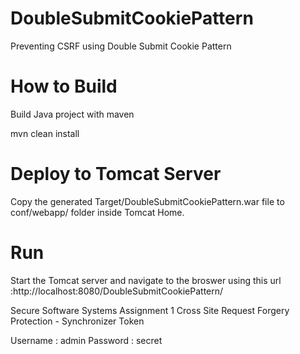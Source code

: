 # DoubleSubmitCookiePattern
Preventing CSRF using Double Submit Cookie Pattern

# How to Build

Build Java project with maven

mvn clean install

# Deploy to Tomcat Server 

Copy the generated Target/DoubleSubmitCookiePattern.war file to conf/webapp/ folder inside Tomcat Home.

# Run

Start the Tomcat server and navigate to the broswer using this url :http://localhost:8080/DoubleSubmitCookiePattern/ 

Secure Software Systems 
Assignment 1
Cross Site Request Forgery Protection - Synchronizer Token

Username : admin
Password : secret
